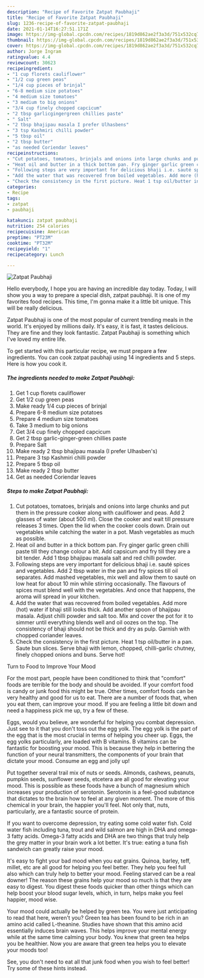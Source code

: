 ```yaml
---
description: "Recipe of Favorite Zatpat Paubhaji"
title: "Recipe of Favorite Zatpat Paubhaji"
slug: 1236-recipe-of-favorite-zatpat-paubhaji
date: 2021-01-14T16:27:51.171Z
image: https://img-global.cpcdn.com/recipes/1819d862ae2f3a3d/751x532cq70/zatpat-paubhaji-recipe-main-photo.jpg
thumbnail: https://img-global.cpcdn.com/recipes/1819d862ae2f3a3d/751x532cq70/zatpat-paubhaji-recipe-main-photo.jpg
cover: https://img-global.cpcdn.com/recipes/1819d862ae2f3a3d/751x532cq70/zatpat-paubhaji-recipe-main-photo.jpg
author: Jorge Ingram
ratingvalue: 4.4
reviewcount: 30623
recipeingredient:
- "1 cup florets cauliflower"
- "1/2 cup green peas"
- "1/4 cup pieces of brinjal"
- "6-8 medium size potatoes"
- "4 medium size tomatoes"
- "3 medium to big onions"
- "3/4 cup finely chopped capcicum"
- "2 tbsp garlicgingergreen chillies paste"
- " Salt"
- "2 tbsp bhajipau masala I prefer Ulhasbens"
- "3 tsp Kashmiri chilli powder"
- "5 tbsp oil"
- "2 tbsp butter"
- "as needed Coriendar leaves"
recipeinstructions:
- "Cut potatoes, tomatoes, brinjals and onions into large chunks and put them in the pressure cooker along with cauliflower and peas. Add 2 glasses of water (about 500 ml). Close the cooker and wait till pressure releases 3 times. Open the lid when the cooker cools down. Drain out vegetables while catching the water in a pot. Mash vegetables as much as possible."
- "Heat oil and butter in a thick bottom pan. Fry ginger garlic green chilli paste till they change colour a bit. Add capsicum and fry till they are a bit tender. Add 1 tbsp bhajipau masala salt and red chilli powder."
- "Following steps are very important for delicious bhaji i.e. sauté spices and vegetables. Add 2 tbsp water in the pan and fry spices till oil separates. Add mashed vegetables, mix well and allow them to sauté on low heat for about 10 min while stirring occasionally. The flavours of spices must blend well with the vegetables. And once that happens, the aroma will spread in your kitchen."
- "Add the water that was recovered from boiled vegetables. Add more (hot) water if bhaji still looks thick. Add another spoon of bhajipau masala. Adjust chilli powder and salt too. Mix and cover the pot for it to simmer until everything blends well and oil oozes on the top. The consistency of bhaji should not be thick and dry as pulp. Garnish with chopped coriander leaves."
- "Check the consistency in the first picture. Heat 1 tsp oil/butter in a pan. Saute bun slices. Serve bhaji with lemon, chopped, chilli-garlic chutney, finely chopped onions and buns. Serve hot!"
categories:
- Recipe
tags:
- zatpat
- paubhaji

katakunci: zatpat paubhaji 
nutrition: 254 calories
recipecuisine: American
preptime: "PT23M"
cooktime: "PT32M"
recipeyield: "1"
recipecategory: Lunch

---
```



![Zatpat Paubhaji](https://img-global.cpcdn.com/recipes/1819d862ae2f3a3d/751x532cq70/zatpat-paubhaji-recipe-main-photo.jpg)

Hello everybody, I hope you are having an incredible day today. Today, I will show you a way to prepare a special dish, zatpat paubhaji. It is one of my favorites food recipes. This time, I'm gonna make it a little bit unique. This will be really delicious.

Zatpat Paubhaji is one of the most popular of current trending meals in the world. It's enjoyed by millions daily. It's easy, it is fast, it tastes delicious. They are fine and they look fantastic. Zatpat Paubhaji is something which I've loved my entire life.




To get started with this particular recipe, we must prepare a few ingredients. You can cook zatpat paubhaji using 14 ingredients and 5 steps. Here is how you cook it.

<!--inarticleads1-->

##### The ingredients needed to make Zatpat Paubhaji:

1. Get 1 cup florets cauliflower
1. Get 1/2 cup green peas
1. Make ready 1/4 cup pieces of brinjal
1. Prepare 6-8 medium size potatoes
1. Prepare 4 medium size tomatoes
1. Take 3 medium to big onions
1. Get 3/4 cup finely chopped capcicum
1. Get 2 tbsp garlic-ginger-green chillies paste
1. Prepare  Salt
1. Make ready 2 tbsp bhajipau masala (I prefer Ulhasben&#39;s)
1. Prepare 3 tsp Kashmiri chilli powder
1. Prepare 5 tbsp oil
1. Make ready 2 tbsp butter
1. Get as needed Coriendar leaves




<!--inarticleads2-->

##### Steps to make Zatpat Paubhaji:

1. Cut potatoes, tomatoes, brinjals and onions into large chunks and put them in the pressure cooker along with cauliflower and peas. Add 2 glasses of water (about 500 ml). Close the cooker and wait till pressure releases 3 times. Open the lid when the cooker cools down. Drain out vegetables while catching the water in a pot. Mash vegetables as much as possible.
1. Heat oil and butter in a thick bottom pan. Fry ginger garlic green chilli paste till they change colour a bit. Add capsicum and fry till they are a bit tender. Add 1 tbsp bhajipau masala salt and red chilli powder.
1. Following steps are very important for delicious bhaji i.e. sauté spices and vegetables. Add 2 tbsp water in the pan and fry spices till oil separates. Add mashed vegetables, mix well and allow them to sauté on low heat for about 10 min while stirring occasionally. The flavours of spices must blend well with the vegetables. And once that happens, the aroma will spread in your kitchen.
1. Add the water that was recovered from boiled vegetables. Add more (hot) water if bhaji still looks thick. Add another spoon of bhajipau masala. Adjust chilli powder and salt too. Mix and cover the pot for it to simmer until everything blends well and oil oozes on the top. The consistency of bhaji should not be thick and dry as pulp. Garnish with chopped coriander leaves.
1. Check the consistency in the first picture. Heat 1 tsp oil/butter in a pan. Saute bun slices. Serve bhaji with lemon, chopped, chilli-garlic chutney, finely chopped onions and buns. Serve hot!




Turn to Food to Improve Your Mood


For the most part, people have been conditioned to think that "comfort" foods are terrible for the body and should be avoided. If your comfort food is candy or junk food this might be true. Other times, comfort foods can be very healthy and good for us to eat. There are a number of foods that, when you eat them, can improve your mood. If you are feeling a little bit down and need a happiness pick me up, try a few of these.

Eggs, would you believe, are wonderful for helping you combat depression. Just see to it that you don't toss out the egg yolk. The egg yolk is the part of the egg that is the most crucial in terms of helping you cheer up. Eggs, the egg yolks particularly, are loaded with B vitamins. B vitamins can be fantastic for boosting your mood. This is because they help in bettering the function of your neural transmitters, the components of your brain that dictate your mood. Consume an egg and jolly up!

Put together several trail mix of nuts or seeds. Almonds, cashews, peanuts, pumpkin seeds, sunflower seeds, etcetera are all good for elevating your mood. This is possible as these foods have a bunch of magnesium which increases your production of serotonin. Serotonin is a feel-good substance that dictates to the brain how to feel at any given moment. The more of this chemical in your brain, the happier you'll feel. Not only that, nuts, particularly, are a fantastic source of protein.

If you want to overcome depression, try eating some cold water fish. Cold water fish including tuna, trout and wild salmon are high in DHA and omega-3 fatty acids. Omega-3 fatty acids and DHA are two things that truly help the grey matter in your brain work a lot better. It's true: eating a tuna fish sandwich can greatly raise your mood. 

It's easy to fight your bad mood when you eat grains. Quinoa, barley, teff, millet, etc are all good for helping you feel better. They help you feel full also which can truly help to better your mood. Feeling starved can be a real downer! The reason these grains help your mood so much is that they are easy to digest. You digest these foods quicker than other things which can help boost your blood sugar levels, which, in turn, helps make you feel happier, mood wise.

Your mood could actually be helped by green tea. You were just anticipating to read that here, weren't you? Green tea has been found to be rich in an amino acid called L-theanine. Studies have shown that this amino acid essentially induces brain waves. This helps improve your mental energy while at the same time calming your body. You knew that green tea helps you be healthier. Now you are aware that green tea helps you to elevate your moods too!

See, you don't need to eat all that junk food when you wish to feel better! Try  some  of  these  hints  instead.


